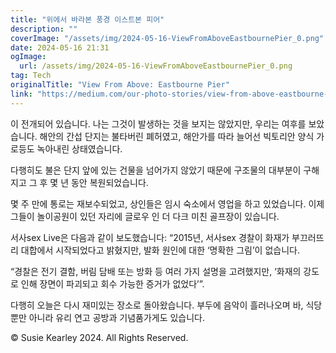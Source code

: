```yaml
---
title: "위에서 바라본 풍경 이스트본 피어"
description: ""
coverImage: "/assets/img/2024-05-16-ViewFromAboveEastbournePier_0.png"
date: 2024-05-16 21:31
ogImage: 
  url: /assets/img/2024-05-16-ViewFromAboveEastbournePier_0.png
tag: Tech
originalTitle: "View From Above: Eastbourne Pier"
link: "https://medium.com/our-photo-stories/view-from-above-eastbourne-pier-c8c1f2aa3a50"
---
```



이 전개되어 있습니다. 나는 그것이 발생하는 것을 보지는 않았지만, 우리는 여후를 보았습니다. 해안의 간섭 단지는 불타버린 폐허였고, 해안가를 따라 늘어선 빅토리안 양식 가로등도 녹아내린 상태였습니다.

다행히도 불은 단지 앞에 있는 건물을 넘어가지 않았기 때문에 구조물의 대부분이 구해지고 그 후 몇 년 동안 복원되었습니다.

<div class="content-ad"></div>

몇 주 만에 통로는 재보수되었고, 상인들은 임시 숙소에서 영업을 하고 있었습니다. 이제 그들이 놀이공원이 있던 자리에 글로우 인 더 다크 미친 골프장이 있습니다.

서사sex Live은 다음과 같이 보도했습니다: “2015년, 서사sex 경찰이 화재가 부끄러뜨리 대합에서 시작되었다고 밝혔지만, 발화 원인에 대한 ‘명확한 그림’이 없습니다.

“경찰은 전기 결함, 버림 담배 또는 방화 등 여러 가지 설명을 고려했지만, ‘화재의 강도로 인해 장면이 파괴되고 회수 가능한 증거가 없었다’”.

다행히 오늘은 다시 재미있는 장소로 돌아왔습니다. 부두에 음악이 흘러나오며 바, 식당뿐만 아니라 유리 연고 공방과 기념품가게도 있습니다.

<div class="content-ad"></div>

© Susie Kearley 2024. All Rights Reserved.